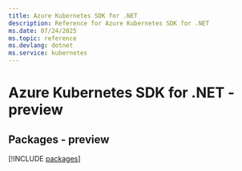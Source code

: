 ```yaml
---
title: Azure Kubernetes SDK for .NET
description: Reference for Azure Kubernetes SDK for .NET
ms.date: 07/24/2025
ms.topic: reference
ms.devlang: dotnet
ms.service: kubernetes
---
```

# Azure Kubernetes SDK for .NET - preview
## Packages - preview
[!INCLUDE [packages](kubernetes-index.md)]